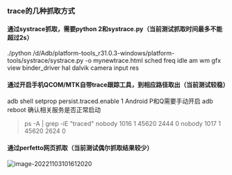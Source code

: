 ### trace的几种抓取方式

#### 通过systrace抓取，需要python 2和systrace.py（当前测试抓取时间最多不能超过2s）

./python /d/Adb/platform-tools_r31.0.3-windows/platform-tools/systrace/systrace.py -o mynewtrace.html sched freq idle am wm gfx view binder_driver hal dalvik camera input res

#### 通过开启手机QCOM/MTK自带trace跟踪工具，到相应路径取出（当前测试较稳）

adb shell setprop persist.traced.enable 1   Android P和Q需要手动开启
adb reboot
确认相关服务是否正常启动

> ps -A | grep -iE "traced"
> nobody 1016 1 45620 2444 0
> nobody 1017 1 45620 2624 0

#### 通过perfetto网页抓取（当前测试偶尔抓取结果较少）

![image-20221103101612020](https://hanbabang-1311741789.cos.ap-chengdu.myqcloud.com/Pics/image-20221103101612020.png)

